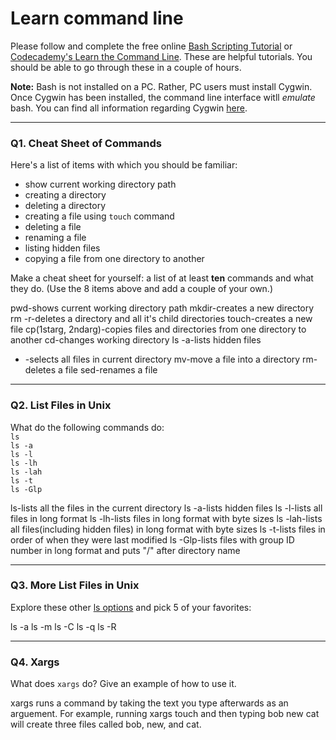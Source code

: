 # Learn command line

Please follow and complete the free online [Bash Scripting Tutorial](https://ryanstutorials.net/bash-scripting-tutorial/) or [Codecademy's Learn the Command Line](https://www.codecademy.com/learn/learn-the-command-line). These are helpful tutorials. You should be able to go through these in a couple of hours.

**Note:** Bash is not installed on a PC. Rather, PC users must install Cygwin. Once Cygwin has been installed, the command line interface witll _emulate_ bash. You can find all information regarding Cygwin [here](https://www.cygwin.com/).

---

### Q1.  Cheat Sheet of Commands  

Here's a list of items with which you should be familiar:  
* show current working directory path
* creating a directory
* deleting a directory
* creating a file using `touch` command
* deleting a file
* renaming a file
* listing hidden files
* copying a file from one directory to another

Make a cheat sheet for yourself: a list of at least **ten** commands and what they do.  (Use the 8 items above and add a couple of your own.)  

pwd-shows current working directory path
mkdir-creates a new directory
rm -r-deletes a directory and all it's child directories
touch-creates a new file
cp(1starg, 2ndarg)-copies files and directories from one directory to another
cd-changes working directory
ls -a-lists hidden files
* -selects all files in current directory
mv-move a file into a directory
rm-deletes a file
sed-renames a file

---

### Q2.  List Files in Unix   

What do the following commands do:  
`ls`  
`ls -a`  
`ls -l`  
`ls -lh`  
`ls -lah`  
`ls -t`  
`ls -Glp`  

ls-lists all the files in the current directory
ls -a-lists hidden files
ls -l-lists all files in long format
ls -lh-lists files in long format with byte sizes
ls -lah-lists all files(including hidden files) in long format with byte sizes
ls -t-lists files in order of when they were last modified
ls -Glp-lists files with group ID number in long format and puts "/" after directory name

---

### Q3.  More List Files in Unix  

Explore these other [ls options](http://www.techonthenet.com/unix/basic/ls.php) and pick 5 of your favorites:

ls -a
ls -m
ls -C
ls -q
ls -R

---

### Q4.  Xargs   

What does `xargs` do? Give an example of how to use it.

xargs runs a command by taking the text you type afterwards as an arguement. For example, running xargs touch and then typing bob new cat will create three files called bob, new, and cat.

 

